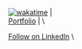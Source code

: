 [![wakatime](https://wakatime.com/badge/user/5d1df856-5caf-462e-8773-1d71e10654da.svg)](https://wakatime.com/@5d1df856-5caf-462e-8773-1d71e10654da) | \
[Portfolio](https://elevnthkuria.vercel.app/) | \

<a class="libutton" href="https://www.linkedin.com/comm/mynetwork/discovery-see-all?usecase=PEOPLE_FOLLOWS&followMember=kuriakken" target="_blank">Follow on LinkedIn</a> \ 

<!--START_SECTION:badges-->
<!--END_SECTION:badges-->
